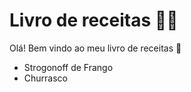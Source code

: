 # Livro de receitas :man_cook:

Olá! Bem vindo ao meu livro de receitas	:wave:

- Strogonoff de Frango
- Churrasco

 

